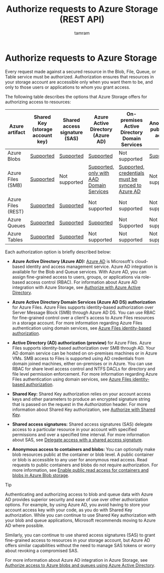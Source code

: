 ﻿---
title: Authorize requests to Azure Storage (REST API)
description: Every request made against a secured resource in the Blob, File, Queue, or Table service must be authorized. Authorization ensures that resources in your storage account are accessible only when you want them to be, and only to those users or applications to whom you grant access.
author: tamram

ms.date: 03/31/2021
ms.service: storage
ms.topic: reference
ms.author: tamram
---

# Authorize requests to Azure Storage

Every request made against a secured resource in the Blob, File, Queue, or Table service must be authorized. Authorization ensures that resources in your storage account are accessible only when you want them to be, and only to those users or applications to whom you grant access.

The following table describes the options that Azure Storage offers for authorizing access to resources:

| Azure artifact | Shared Key (storage account key) | Shared access signature (SAS) | Azure Active Directory (Azure AD) | On-premises Active Directory Domain Services | Anonymous public read access |
|--|--|--|--|--|--|
| Azure Blobs | [Supported](authorize-with-shared-key.md) | [Supported](/azure/storage/common/storage-sas-overview.md) | [Supported](/azure/storage/common/storage-auth-aad) | Not supported | [Supported](/azure/storage/blobs/anonymous-read-access-configure) |
| Azure Files (SMB) | [Supported](authorize-with-shared-key.md) | Not supported | [Supported, only with AAD Domain Services](/azure/storage/files/storage-files-active-directory-overview) | [Supported, credentials must be synced to Azure AD](/azure/storage/files/storage-files-active-directory-overview) | Not supported |
| Azure Files (REST) | [Supported](authorize-with-shared-key.md) | [Supported](storage-sas-overview.md) | Not supported | Not supported | Not supported |
| Azure Queues | [Supported](authorize-with-shared-key.md) | [Supported](storage-sas-overview.md) | [Supported](storage-auth-aad.md) | Not Supported | Not supported |
| Azure Tables | [Supported](authorize-with-shared-key.md) | [Supported](storage-sas-overview.md) | Not supported | Not supported | Not supported |

Each authorization option is briefly described below:

- **Azure Active Directory (Azure AD):** [Azure AD](/azure/active-directory/fundamentals/active-directory-whatis) is Microsoft's cloud-based identity and access management service. Azure AD integration is available for the Blob and Queue services. With Azure AD, you can assign fine-grained access to users, groups, or applications via role-based access control (RBAC). For information about Azure AD integration with Azure Storage, see [Authorize with Azure Active Directory](authorize-with-azure-active-directory.md).

- **Azure Active Directory Domain Services (Azure AD DS) authorization** for Azure Files. Azure Files supports identity-based authorization over Server Message Block (SMB) through Azure AD DS. You can use RBAC for fine-grained control over a client's access to Azure Files resources in a storage account. For more information regarding Azure Files authentication using domain services, see [Azure Files identity-based authorization](/azure/storage/files/storage-files-active-directory-overview).

- **Active Directory (AD) authorization (preview)** for Azure Files. Azure Files supports identity-based authorization over SMB through AD. Your AD domain service can be hosted on on-premises machines or in Azure VMs. SMB access to Files is supported using AD credentials from domain joined machines, either on-premises or in Azure. You can use RBAC for share level access control and NTFS DACLs for directory and file level permission enforcement. For more information regarding Azure Files authentication using domain services, see [Azure Files identity-based authorization](/azure/storage/files/storage-files-active-directory-overview).

- **Shared Key:** Shared Key authorization relies on your account access keys and other parameters to produce an encrypted signature string that is passed on the request in the *Authorization* header. For more information about Shared Key authorization, see [Authorize with Shared Key](Authorize-with-Shared-Key.md).

- **Shared access signatures:** Shared access signatures (SAS) delegate access to a particular resource in your account with specified permissions and over a specified time interval. For more information about SAS, see [Delegate access with a shared access signature](delegate-access-with-shared-access-signature.md).

- **Anonymous access to containers and blobs:** You can optionally make blob resources public at the container or blob level. A public container or blob is accessible to any user for anonymous read access. Read requests to public containers and blobs do not require authorization. For more information, see [Enable public read access for containers and blobs in Azure Blob storage](/azure/storage/blobs/storage-manage-access-to-resources).

> [!TIP]
> Authenticating and authorizing access to blob and queue data with Azure AD provides superior security and ease of use over other authorization options. For example, by using Azure AD, you avoid having to store your account access key with your code, as you do with Shared Key authorization. While you can continue to use Shared Key authorization with your blob and queue applications, Microsoft recommends moving to Azure AD where possible.
>
> Similarly, you can continue to use shared access signatures (SAS) to grant fine-grained access to resources in your storage account, but Azure AD offers similar capabilities without the need to manage SAS tokens or worry about revoking a compromised SAS.
>
> For more information about Azure AD integration in Azure Storage, see [Authorize access to Azure blobs and queues using Azure Active Directory](/azure/storage/common/storage-auth-aad).
